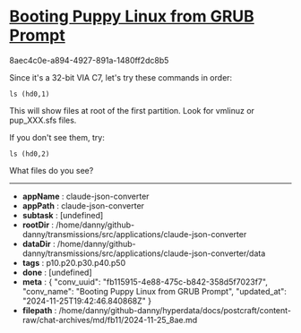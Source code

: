 # [Booting Puppy Linux from GRUB Prompt](https://claude.ai/chat/fb115915-4e88-475c-b842-358d5f7023f7)

8aec4c0e-a894-4927-891a-1480ff2dc8b5

 Since it's a 32-bit VIA C7, let's try these commands in order:

```
ls (hd0,1)
```
This will show files at root of the first partition. Look for vmlinuz or pup_XXX.sfs files.

If you don't see them, try:
```
ls (hd0,2)
```

What files do you see?

---

* **appName** : claude-json-converter
* **appPath** : claude-json-converter
* **subtask** : [undefined]
* **rootDir** : /home/danny/github-danny/transmissions/src/applications/claude-json-converter
* **dataDir** : /home/danny/github-danny/transmissions/src/applications/claude-json-converter/data
* **tags** : p10.p20.p30.p40.p50
* **done** : [undefined]
* **meta** : {
  "conv_uuid": "fb115915-4e88-475c-b842-358d5f7023f7",
  "conv_name": "Booting Puppy Linux from GRUB Prompt",
  "updated_at": "2024-11-25T19:42:46.840868Z"
}
* **filepath** : /home/danny/github-danny/hyperdata/docs/postcraft/content-raw/chat-archives/md/fb11/2024-11-25_8ae.md